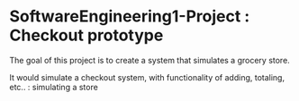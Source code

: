 # SoftwareEngineering1-Project : Checkout prototype

The goal of this project is  to create a system that  simulates a grocery store.

It would simulate a checkout system, with  functionality of adding, totaling, etc.. :  simulating a store 

